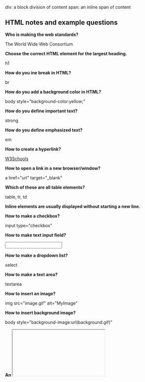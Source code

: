
div: a block division of content
span: an inline span of content

## HTML notes and example questions

**Who is making the web standards?**

The World Wide Web Consortium

**Choose the correct HTML element for the largest heading.**

h1

**How do you ine break in HTML?**

br

**How do you add a background color in HTML?**

body style="background-color:yellow;"

**How do you define important text?**

strong

**How do you define emphasized text?**

em

**How to create a hyperlink?**

<a href="http://www.w3schools.com">W3Schools</a>

**How to open a link in a new browser/window?**

a href="url" target="_blank"

**Which of these are all table elements?**

table, tr, td

**Inline elements are usually displayed without starting a new line.**

**How to make a checkbox?**

input type="checkbox"

**How to make text input field?**

<input type="text"> 

**How to make a dropdown list?**

select

**How to make a text area?**

textarea

**How to insert an image?**

img src="image.gif" alt="MyImage"

**How to insert background image?**

body style="background-image:url(background.gif)"

**An <iframe> is used to display a web page within a web page.**

**Block elements are usually displayed starting a new line.**

**What defines the title?**

title

**In HTML, you can embed SVG elements directly into an HTML page.**

**What is the correct HTML element for playing video and audio files?**

video, audio

**The HTML global attribute, "contenteditable" is used to:**

Specify if the content is editable or not.

**In HTML, onblur and onfocus are:**

Event attributes

**Graphics defined by SVG is in which format?**

XML

**The HTML <canvas> element is used to:**

Draw graphics

**In HTML, which attribute is used to specify that an input field must be filled out?**

Required

**What input type defines a slider control?**

Range

**Which HTML element is used to display a scalar measurement within a range?**

Meter

**In HTML, what does the <aside> element define?**

Content aside from the page content

**Which HTML element is used to specify a header for a document or section?**

Header

## CSS notes and example questions

**What is the correct HTML for referring to an external style sheet?**

link rel="stylesheet" type="text/css" href="mystyle.css"

**Where in an HTML document is the correct place to refer to an external style sheet?**

head

**Which HTML tag is used to define an internal style sheet?**

style

**Which HTML attribute is used to define inline styles?**

style

**Which is the correct CSS syntax?**

body {color: black;}  

**Which property is used to change the background color?**

background-color

**How do you add a background color for all <h1> elements?**

h1 {background-color:#FFFFFF;}  

**Which CSS property is used to change the text color of an element?**

color

**Which CSS property controls the text size?**

font-size

**What is the correct CSS syntax for making all the <p> elements bold?**

p {font-weight:bold;}  

**How do you display hyperlinks without an underline?**

a {text-decoration:none;}  

**How do you make each word in a text start with a capital letter?**

text-transform:capitalize 

**Which property is used to change the font of an element?**

font-family

**How do you make the text bold?**

font-weight:bold;

**How do you display a border like this:**

**The top border = 10 pixels**
**The bottom border = 5 pixels**
**The left border = 20 pixels**
**The right border = 1pixel?**

border-width:10px 1px 5px 20px; 

**Which property is used to change the left margin of an element?**

margin-left 

**When using the padding property; you are not allowed to use negative values.**

**How do you make a list that lists its items with squares?**

list-style-type: square;

**How do you select an element with id 'demo'?**

#demo

**How do you select elements with class name 'test'?**

.test

**How do you select all p elements inside a div element?**

div p

**How do you group selectors?**

Separate each selector with a comma  

**What is the default value of the position property?**

static




**Associating CSS with HTML**
1. The first way is to use the style attribute of an HTML element and explicitly assign one or more declarations.
<p style="color:green">CSS</p>

2. The next way to associate CSS is to use the HTML style element to define CSS rules within the HTML document. The style element should appear in the head element of the document so that the rules apply to all elements of the document.
<head>
  <style>
    p {
      color: green;
    }
  </style>
</head>
<body>
  <p>CSS</p>
</body>

3. The final way to associate CSS is to use the HTML link element to create a hyperlink reference to an external file containing CSS rules. The link element must appear in the head element of the document. (preferred)
<link rel="stylesheet" href="styles.css" />


## Midterm Study Guide

**By default, the HTML span element has a default CSS display property value of:**

Inline.  

**How would you use CSS to change all the div elements to have a background color of red?** 

div { 

	background-color: red; 

} 

**How would you display an image with a hyperlink in HTML?**

<img src=”imagelink” alt=”description” /> 

**In the CSS box model, what is the ordering of the box layers starting at the inside and working out?**

1. Auto x auto
2. Padding
3. Border
4. Margin 

**How would you use JavaScript to select an element with the id of “byu” and change the text color of that element to green?**

// Document.getElementById(“byu”).style.color = “green”; 

**What is the opening HTML tag for a paragraph, ordered list, unordered list, second level heading, first level heading, third level heading?**
p, ol, ul, h2, h1, h3

**How do you declare the document type to be html?**

<!DOCTYPE html> 

**What is valid javascript syntax for if, else, for, while, switch statements?**

(similar as java) 

*IF* 

If (condition) { 

	code to execute; 

} else { 

code to execute; 

} 

 

*FOR* 

for (initialization; condition; increment) { 

	Code to execute; 

} 

 

*WHILE* 

while (condition) { 

	code to execute; 

} 

 

*SWITCH* 

Switch (expression) { 

	Case value1: 

		code to execute; 

		break; 

	Case value2: 

		code to execute; 

		break; 

	Default: 

		code to execute if no cases match; 

} 

**What is the correct syntax for creating a javascript object?**

Let myObject = { 

	Property1: value1, 

	Property2: value2, 

	Method1: function() { 

		code for method; 

	} 

}; 

**Is it possible to add new properties to javascript objects?**

Yes. myObject.newProperty = newValue; 

**If you want to include JavaScript on an HTML page, which tag do you use?**

 Script tag

**What does the console command chmod, pwd, cd, ls, vim, nano, mkdir, mv, rm, man, ssh, ps, wget, sudo do?**

- Chmod: change mode (permissions of files or directories) 
- Pwd: print working directory 
- Cd: change directory
- Ls: list 
- Vim: vim text editor 
- Nano: nano text editor 
- Mkdir: make directory 
- Mv: move 
- Rm: remove 
- Man: manuel 
- Ssh: secure shell 
- Ps: process status (displays processes currently running) 
- Wget: web get (downloads files from internet) 
- Sudo: superuser do (runs commands as superuser or root) 

**Is a web certificate is necessary to use HTTPS?**
  
Yes 

**Can a DNS A record can point to an IP address or another A record?**

Only IP address 

**Port 443, 80, 22 is reserved for which protocol?**
  
  - 443: reserved for https (secure web traffic) 
  - 80: reserved for http (non secure web traffic) 
  - 22: reserved for ssh (secure shell and remote login) 
